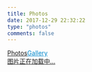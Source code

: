 ```yaml
---
title: Photos
date: 2017-12-29 22:32:22
type: "photos"
comments: false
---
```

<link rel="stylesheet" href="./ins.css">
 <link rel="stylesheet" href="./photoswipe.css"> 
<link rel="stylesheet" href="./default-skin/default-skin.css"> 
<div class="photos-btn-wrap">
  <a class="photos-btn active" href="javascript:void(0)" target="_blank" rel="external">Photos</a><a class="photos-btn" target="_blank" href="http://wp.yanss.top/" style="color:#08c; border-bottom:1px #999">Gallery</a>
</div>
<div class="instagram itemscope">
  <a href="http://blog.yanss.top" target="_blank" class="open-ins">图片正在加载中…</a>
</div>

<script>
  (function() {
    var loadScript = function(path) {
      var $script = document.createElement('script')
      document.getElementsByTagName('body')[0].appendChild($script)
      $script.setAttribute('src', path)
    }
    setTimeout(function() {
        loadScript('./ins.js')
    }, 0)
  })()
</script>